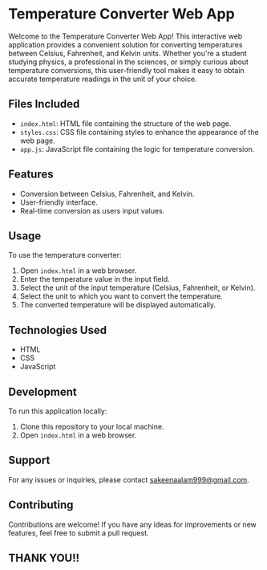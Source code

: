 # Temperature Converter Web App

Welcome to the Temperature Converter Web App! This interactive web application provides a convenient solution for converting temperatures between Celsius, Fahrenheit, and Kelvin units. Whether you're a student studying physics, a professional in the sciences, or simply curious about temperature conversions, this user-friendly tool makes it easy to obtain accurate temperature readings in the unit of your choice.

## Files Included

- `index.html`: HTML file containing the structure of the web page.
- `styles.css`: CSS file containing styles to enhance the appearance of the web page.
- `app.js`: JavaScript file containing the logic for temperature conversion.

## Features

- Conversion between Celsius, Fahrenheit, and Kelvin.
- User-friendly interface.
- Real-time conversion as users input values.

## Usage

To use the temperature converter:

1. Open `index.html` in a web browser.
2. Enter the temperature value in the input field.
3. Select the unit of the input temperature (Celsius, Fahrenheit, or Kelvin).
4. Select the unit to which you want to convert the temperature.
5. The converted temperature will be displayed automatically.

## Technologies Used

- HTML
- CSS
- JavaScript

## Development

To run this application locally:

1. Clone this repository to your local machine.
2. Open `index.html` in a web browser.

## Support

For any issues or inquiries, please contact sakeenaalam999@gmail.com.

## Contributing

Contributions are welcome! If you have any ideas for improvements or new features, feel free to submit a pull request.

## THANK YOU!!


